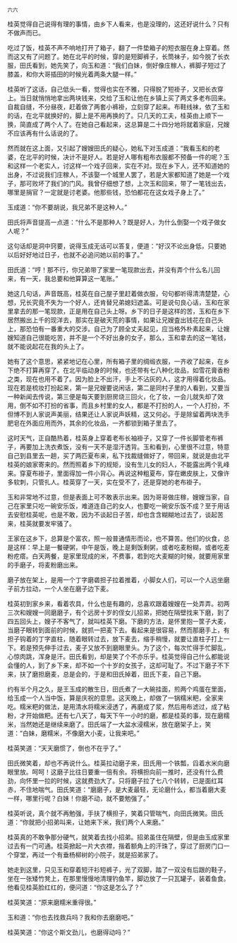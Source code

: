     六六 

   桂英觉得自己说得有理的事情，由乡下人看来，也是没理的，这还好说什么？只有不做声而已。

   吃过了饭，桂英不声不响地打开了箱子，翻了一件垫箱子的短衣服在身上穿着。然而这又有了问题了。她在北平的时候，穿的是短脚裤子，长筒袜子，如今脱了长衣服，田氏看到，她先笑了，向玉和道：“我们白妹，倒好像庄稼人，裤脚子短过了膝盖，和你大哥插田的时候光着两条大腿一样。”

   桂英听了这话，自己低头一看，觉得也实在不雅，只得脱了短褂子，又把长衣穿上。当日就悄悄地拿出两块钱来，交给了玉和让他在乡镇上买了两丈多老布回来。自裁自缝，不分昼夜，赶着做了两套小裤褂，立刻穿了起来。布鞋线袜，依了玉和的话，在北平就换好的，脚上是不用再换的了。只几天的工夫，桂英由上顺下一换，简直成了两个人了。在她自己看起来，这总算是二十四分地将就着家庭，兄嫂不应该再有什么话说的了。

   然而就在这上面，又引起了嫂嫂田氏的疑心，她私下对玉成道：“我看玉和的老婆，在北平的时候，决计不是好人。若是好人哪有粗布衣服都不预备一件的呢？玉和这样一个老实人，讨这样一个戏子回来，实在不对。现在乡下人，还不知道她的出身，不过说我们庄稼人，不该娶一个城里人罢了，若是大家都知道了她是一个戏子，那可败坏了我们的门风。我曾仔细想了想，上次玉和回来，带了一笔钱出去，哪里是捐官？一定就是讨老婆。他那些钱，恐怕都花在这女戏子身上了。”

   玉成道：“你不要胡说，我兄弟不是这种人。”

   田氏将声音提高一点道：“什么不是那种人？既是好人，为什么倒娶一个戏子做女人呢？”

   这句话却是洞中窍要，说得玉成无话可以答复，便道：“好汉不论出身低，只要她以后好好地过日子，也就不必追问她以前的事了。”

   田氏道：“哼！那不行，你兄弟带了家里一笔现款出去，并没有弄个什么名儿回来，有一天，我总要和他算算这一笔账。”

   她这几句话，声音既高，桂英在自己屋子里赶着做衣服，句句都听得清清楚楚，心想，兄长究竟不失为一个好人，还肯替兄弟媳妇遮盖。可是说句良心话，玉和在家里拿去的那一笔现款，正是用在自己头上呀。乡下的日子是这样的苦，玉和在乡下居然搬出上千的现洋去，那实在是破天荒的事情，如果让兄嫂査出钱花在自己头上，那恐怕有一番重大的交涉。自己为了顾全丈夫起见，应当格外朴素起来，让嫂嫂知道自己很能吃苦，并不是一个不好出身的女子，那么，玉和拿去的这一笔钱，就不能说起花在我的头上了。

   她有了这个意思，紧紧地记在心里，所有箱子里的绸缎衣服，一齐收了起来，在乡下绝不打算再穿了。在北平临动身的时候，也还带有七八种化妆品，如雪花膏香粉之类，现在也用不着了。因为脸上不出汗，手上不沾灰的人，这才用得着化妆品。现在若是梳妆打扮起来，第一是兄嫂要说闲话，第二是同村子里的人看到，又要当一种新闻去传说，第三便是每天要到厨房烧三回火，化了妆，一会儿就失却了效用，倒不如不打扮的省事，而且乡村里的女人，都是不打扮的人，一个人打扮，不但博不到人家说声美丽，结果还让人家说声妖精，这又何必。于是除留着两块洗手肥皂在外面应用而外，其余的化妆品，一齐都锁到箱子里去了。

   这时天气，正自酷热着，桂英身上穿着老布长袖褂子，又穿了一件长脚管老布裤子，再要加上洗衣煮饭，没有一天不是湿汗透背。玉和看到，心里很不过意，特意自己到县里去一趟，买了两匹夏布来，私下找裁缝做好了，带回来，就说是由北平桂英的娘家寄来的。然而照着乡下的规矩，没有生儿女的妇人，不能露出两个乳峰来。穿夏布褂子，里面得加一件小背心。再说这种粗夏布，穿在嫩皮肤上，又像许多软刺，只管扎人。桂英穿了一天，实在受不了，还是穿她的老布褂子。

   玉和非常地不过意，但是表面上可不敢表示出来。因为哥哥做庄稼，嫂嫂当家，自己在家里只吃一碗安乐饭，难道连自己的女人，也要吃一碗安乐饭不成？至于用话去安慰桂英呢，也是不敢，因为不谈起日子苦，却也含含糊糊地过去了，谈起苦来，桂英就要发牢骚了。

   王家在这乡下，总算是个富农，照一般普通情形而论，也不算苦。他们的伙食，总是这样：早上是一餐硬粥，中午是饭，晚上是剩饭剩粥，或者吃麦粉糊，或者吃麦粉疙瘩。白天两餐，是家里现成的米，不费事，若到吃大麦糊的时候，就要用家里的手磨子，将麦粉磨出来。

   磨子放在架上，是用一个丁字磨砻担子拉着推着，小脚女人们，可以一个人远坐磨子前方拉动，一个人坐在磨子边下麦。

   桂英初到家乡来，看着农具，什么也是有趣的，总喜欢跟着嫂嫂在一处弄弄。初两三次和嫂嫂一同磨磨子，有个远房十岁的侄女儿招弟，把她在隔壁找来下磨，到了四五回头上，嫂子不客气了，就叫桂英下磨。下磨的方法，是怀里抱一筐子大麦，当磨子眼转到面前的时候，就抓一把麦下去。看起来是很容易，然而那磨手上，有担子钩着的丁字直柱，随着眼转过去，放下麦去，缩手稍慢，就要让直柱子打上一下。若是预先伸手过去，麦子又放不到磨眼里头。为了这个，每次忙得手忙脚乱，心惊肉跳，浑身是汗。田氏看到，却是笑了个不亦乐乎。桂英觉得自己什么都能说会懂的人，到了乡下来，却不如一个十岁的女孩子，这却可耻了。不过下磨子不下来，扶了磨担磨麦，总是会的，于是和田氏掉着，田氏下麦，自己下磨。

   约有半个月之久，是王玉成的散生日，田氏煮了一大碗挂面，煎两个鸡蛋在里面，给玉成一个人当中饭，算是庆祝的意思。这天晚上，却做了一锅糯米粑，全家来吃。糯米粑的做法，是用清水将糯米浸透了，再磨成了浆，然后用布滤过，成了粘粉，才开始做粑。还有七八天了，每天下午一小时的磨，都是桂英的事，现在磨糯米，当然她还是继续来磨了。田氏端了一大盆水浸糯米，放在磨架子上，笑道：“白妹，磨糯米，不像磨大小麦，让我来吧。”

   桂英笑道：“天天磨惯了，倒也不在乎了。”

   田氏微笑着，却也不再说什么。桂英拉动磨子来，田氏用一个铁瓢，舀着水米向磨眼里放。呵呵！这磨子比往日要重一倍有余。将横担向前一推时，还没有什么费劲，向怀里一拉的时候，这就费劲大了。只将磨子拉了七八个转转，已是面红耳赤，不住地喘气。田氏笑道：“磨磨子，是大麦最轻，无论磨什么，都当着磨大麦一样，哪里行呢？白妹！你磨不动，就不要勉强了。”

   桂英听说，真个就不再勉强，手扶了横担子，笑着只管喘气，向田氏微笑。田氏道：“你就把小招弟叫来，让她来下米，我们两个人来磨。”

   桂英真的不敢争那分硬气，就笑着去找小招弟。招弟虽住在隔壁，但是由玉成家里过去有一门可通。桂英掀起一片大衣襟，揩着额角上的汗珠了，穿过了厨房门口一个穿堂，再过一个有垂杨柳树的小院子，就是招弟家了。

   她走到这里，只见玉和穿着短汗衫短裤子，光了双脚，踏了一双没有后跟的鞋子，坐在一张矮竹凳上，在那里慢慢地清理钓鱼竿，脚边放了一只瓦罐子，装着鱼食。他看见桂英脸红红的，便问道：“你这是怎么了？”

   桂英笑道：“原来磨糯米重得很。”

   玉和道：“你也去找救兵吗？我和你去磨磨吧。”

   桂英笑道：“你这个斯文劲儿，也磨得动吗？”

